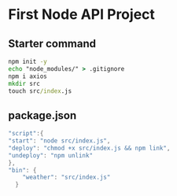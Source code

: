 # First Node API Project

## Starter command
```cmd
npm init -y
echo "node_modules/" > .gitignore
npm i axios
mkdir src
touch src/index.js
```

## package.json
```java
"script":{
"start": "node src/index.js",
"deploy": "chmod +x src/index.js && npm link",
"undeploy": "npm unlink"
},
"bin": {
    "weather": "src/index.js"
  }
```
